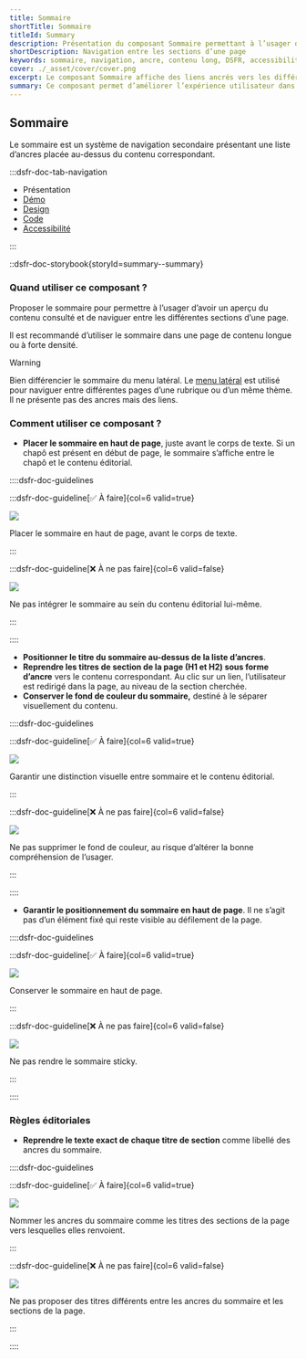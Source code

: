 ```yaml
---
title: Sommaire
shortTitle: Sommaire
titleId: Summary
description: Présentation du composant Sommaire permettant à l’usager de naviguer facilement entre les sections d’une page longue à l’aide de liens ancrés.
shortDescription: Navigation entre les sections d’une page
keywords: sommaire, navigation, ancre, contenu long, DSFR, accessibilité, design système, interface
cover: ./_asset/cover/cover.png
excerpt: Le composant Sommaire affiche des liens ancrés vers les différentes sections d’une page, facilitant la lecture et l’accès rapide à l’information pour l’usager.
summary: Ce composant permet d’améliorer l’expérience utilisateur dans les pages à forte densité de contenu. Il affiche en haut de page une liste d’ancres reprenant fidèlement les titres des sections éditoriales, dans un bloc distinct visuellement. Le sommaire n’est pas sticky, ne se personnalise pas, et garantit une navigation fluide et cohérente au sein d’un même contenu.
---
```


## Sommaire

Le sommaire est un système de navigation secondaire présentant une liste d’ancres placée au-dessus du contenu correspondant.

:::dsfr-doc-tab-navigation

- Présentation
- [Démo](./demo/index.md)
- [Design](./design/index.md)
- [Code](./code/index.md)
- [Accessibilité](./accessibility/index.md)

:::

::dsfr-doc-storybook{storyId=summary--summary}

### Quand utiliser ce composant ?

Proposer le sommaire pour permettre à l’usager d’avoir un aperçu du contenu consulté et de naviguer entre les différentes sections d’une page.

Il est recommandé d’utiliser le sommaire dans une page de contenu longue ou à forte densité.

> [!WARNING]
> Bien différencier le sommaire du menu latéral. Le [menu latéral](../../../sidemenu/_part/doc/index.md) est utilisé pour naviguer entre différentes pages d’une rubrique ou d’un même thème. Il ne présente pas des ancres mais des liens.

### Comment utiliser ce composant ?

- **Placer le sommaire en haut de page**, juste avant le corps de texte. Si un chapô est présent en début de page, le sommaire s’affiche entre le chapô et le contenu éditorial.

::::dsfr-doc-guidelines

:::dsfr-doc-guideline[✅ À faire]{col=6 valid=true}

![](./_asset/use/do-1.png)

Placer le sommaire en haut de page, avant le corps de texte.

:::

:::dsfr-doc-guideline[❌ À ne pas faire]{col=6 valid=false}

![](./_asset/use/dont-1.png)

Ne pas intégrer le sommaire au sein du contenu éditorial lui-même.

:::

::::

- **Positionner le titre du sommaire au-dessus de la liste d’ancres**.
- **Reprendre les titres de section de la page (H1 et H2) sous forme d’ancre** vers le contenu correspondant. Au clic sur un lien, l’utilisateur est redirigé dans la page, au niveau de la section cherchée.
- **Conserver le fond de couleur du sommaire,** destiné à le séparer visuellement du contenu.

::::dsfr-doc-guidelines

:::dsfr-doc-guideline[✅ À faire]{col=6 valid=true}

![](./_asset/use/do-2.png)

Garantir une distinction visuelle entre sommaire et le contenu éditorial.

:::

:::dsfr-doc-guideline[❌ À ne pas faire]{col=6 valid=false}

![](./_asset/use/dont-2.png)

Ne pas supprimer le fond de couleur, au risque d’altérer la bonne compréhension de l’usager.

:::

::::

- **Garantir le positionnement du sommaire en haut de page**. Il ne s’agit pas d’un élément fixé qui reste visible au défilement de la page.

::::dsfr-doc-guidelines

:::dsfr-doc-guideline[✅ À faire]{col=6 valid=true}

![](./_asset/use/do-3.png)

Conserver le sommaire en haut de page.

:::

:::dsfr-doc-guideline[❌ À ne pas faire]{col=6 valid=false}

![](./_asset/use/dont-3.png)

Ne pas rendre le sommaire sticky.

:::

::::

### Règles éditoriales

- **Reprendre le texte exact de chaque titre de section** comme libellé des ancres du sommaire.

::::dsfr-doc-guidelines

:::dsfr-doc-guideline[✅ À faire]{col=6 valid=true}

![](./_asset/edit/do-1.png)

Nommer les ancres du sommaire comme les titres des sections de la page vers lesquelles elles renvoient.

:::

:::dsfr-doc-guideline[❌ À ne pas faire]{col=6 valid=false}

![](./_asset/edit/dont-1.png)

Ne pas proposer des titres différents entre les ancres du sommaire et les sections de la page.

:::

::::
